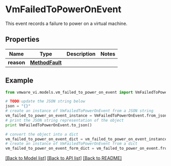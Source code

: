 # VmFailedToPowerOnEvent

This event records a failure to power on a virtual machine. 

## Properties
Name | Type | Description | Notes
------------ | ------------- | ------------- | -------------
**reason** | [**MethodFault**](MethodFault.md) |  | 

## Example

```python
from vmware_vi.models.vm_failed_to_power_on_event import VmFailedToPowerOnEvent

# TODO update the JSON string below
json = "{}"
# create an instance of VmFailedToPowerOnEvent from a JSON string
vm_failed_to_power_on_event_instance = VmFailedToPowerOnEvent.from_json(json)
# print the JSON string representation of the object
print VmFailedToPowerOnEvent.to_json()

# convert the object into a dict
vm_failed_to_power_on_event_dict = vm_failed_to_power_on_event_instance.to_dict()
# create an instance of VmFailedToPowerOnEvent from a dict
vm_failed_to_power_on_event_form_dict = vm_failed_to_power_on_event.from_dict(vm_failed_to_power_on_event_dict)
```
[[Back to Model list]](../README.md#documentation-for-models) [[Back to API list]](../README.md#documentation-for-api-endpoints) [[Back to README]](../README.md)



